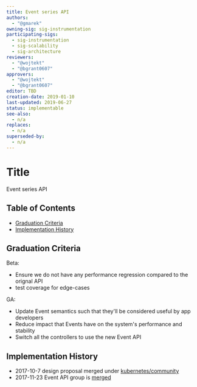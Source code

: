 ```yaml
---
title: Event series API
authors:
  - "@gmarek"
owning-sig: sig-instrumentation
participating-sigs:
  - sig-instrumentation
  - sig-scalability
  - sig-architecture
reviewers:
  - "@wojtekt"
  - "@bgrant0607"
approvers:
  - "@wojtekt"
  - "@bgrant0607"
editor: TBD
creation-date: 2019-01-10
last-updated: 2019-06-27
status: implementable
see-also:
  - n/a
replaces:
  - n/a
superseded-by:
  - n/a
---
```


# Title

Event series API

## Table of Contents

<!-- toc -->
- [Graduation Criteria](#graduation-criteria)
- [Implementation History](#implementation-history)
<!-- /toc -->

## Graduation Criteria

Beta:

- Ensure we do not have any performance regression compared to the orignal API
- test coverage for edge-cases


GA:

- Update Event semantics such that they'll be considered useful by app developers
- Reduce impact that Events have on the system's performance and stability
- Switch all the controllers to use the new Event API

## Implementation History

- 2017-10-7 design proposal merged under [kubernetes/community](https://github.com/kubernetes/community/blob/master/contributors/design-proposals/instrumentation/events-redesign.md)
- 2017-11-23 Event API group is [merged](https://github.com/kubernetes/kubernetes/pull/49112)
